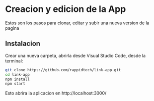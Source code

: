 # Creacion y edicion de la App
Estos son los pasos para clonar, editar y subir una nueva version de la pagina

## Instalacion
Crear una nueva carpeta, abrirla desde Visual Studio Code, desde la terminal:

```bash
git clone https://github.com/rappidtech/link-app.git
cd link-app
npm install
npm start
```
Esto abrira la aplicacion en http://localhost:3000/



